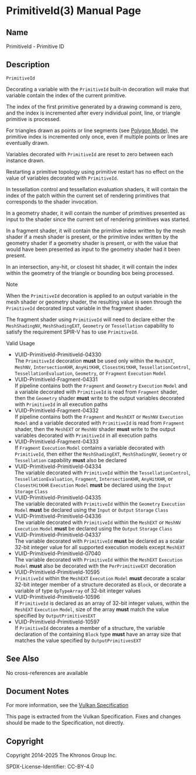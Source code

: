 # PrimitiveId(3) Manual Page

## Name

PrimitiveId - Primitive ID



## [](#_description)Description

`PrimitiveId`

Decorating a variable with the `PrimitiveId` built-in decoration will make that variable contain the index of the current primitive.

The index of the first primitive generated by a drawing command is zero, and the index is incremented after every individual point, line, or triangle primitive is processed.

For triangles drawn as points or line segments (see [Polygon Mode](https://registry.khronos.org/vulkan/specs/latest/html/vkspec.html#primsrast-polygonmode)), the primitive index is incremented only once, even if multiple points or lines are eventually drawn.

Variables decorated with `PrimitiveId` are reset to zero between each instance drawn.

Restarting a primitive topology using primitive restart has no effect on the value of variables decorated with `PrimitiveId`.

In tessellation control and tessellation evaluation shaders, it will contain the index of the patch within the current set of rendering primitives that corresponds to the shader invocation.

In a geometry shader, it will contain the number of primitives presented as input to the shader since the current set of rendering primitives was started.

In a fragment shader, it will contain the primitive index written by the mesh shader if a mesh shader is present, or the primitive index written by the geometry shader if a geometry shader is present, or with the value that would have been presented as input to the geometry shader had it been present.

In an intersection, any-hit, or closest hit shader, it will contain the index within the geometry of the triangle or bounding box being processed.

Note

When the `PrimitiveId` decoration is applied to an output variable in the mesh shader or geometry shader, the resulting value is seen through the `PrimitiveId` decorated input variable in the fragment shader.

The fragment shader using `PrimitiveId` will need to declare either the `MeshShadingNV`, `MeshShadingEXT`, `Geometry` or `Tessellation` capability to satisfy the requirement SPIR-V has to use `PrimitiveId`.

Valid Usage

- [](#VUID-PrimitiveId-PrimitiveId-04330)VUID-PrimitiveId-PrimitiveId-04330  
  The `PrimitiveId` decoration **must** be used only within the `MeshEXT`, `MeshNV`, `IntersectionKHR`, `AnyHitKHR`, `ClosestHitKHR`, `TessellationControl`, `TessellationEvaluation`, `Geometry`, or `Fragment` `Execution` `Model`
- [](#VUID-PrimitiveId-Fragment-04331)VUID-PrimitiveId-Fragment-04331  
  If pipeline contains both the `Fragment` and `Geometry` `Execution` `Model` and a variable decorated with `PrimitiveId` is read from `Fragment` shader, then the `Geometry` shader **must** write to the output variables decorated with `PrimitiveId` in all execution paths
- [](#VUID-PrimitiveId-Fragment-04332)VUID-PrimitiveId-Fragment-04332  
  If pipeline contains both the `Fragment` and `MeshEXT` or `MeshNV` `Execution` `Model` and a variable decorated with `PrimitiveId` is read from `Fragment` shader, then the `MeshEXT` or `MeshNV` shader **must** write to the output variables decorated with `PrimitiveId` in all execution paths
- [](#VUID-PrimitiveId-Fragment-04333)VUID-PrimitiveId-Fragment-04333  
  If `Fragment` `Execution` `Model` contains a variable decorated with `PrimitiveId`, then either the `MeshShadingEXT`, `MeshShadingNV`, `Geometry` or `Tessellation` capability **must** also be declared
- [](#VUID-PrimitiveId-PrimitiveId-04334)VUID-PrimitiveId-PrimitiveId-04334  
  The variable decorated with `PrimitiveId` within the `TessellationControl`, `TessellationEvaluation`, `Fragment`, `IntersectionKHR`, `AnyHitKHR`, or `ClosestHitKHR` `Execution` `Model` **must** be declared using the `Input` `Storage` `Class`
- [](#VUID-PrimitiveId-PrimitiveId-04335)VUID-PrimitiveId-PrimitiveId-04335  
  The variable decorated with `PrimitiveId` within the `Geometry` `Execution` `Model` **must** be declared using the `Input` or `Output` `Storage` `Class`
- [](#VUID-PrimitiveId-PrimitiveId-04336)VUID-PrimitiveId-PrimitiveId-04336  
  The variable decorated with `PrimitiveId` within the `MeshEXT` or `MeshNV` `Execution` `Model` **must** be declared using the `Output` `Storage` `Class`
- [](#VUID-PrimitiveId-PrimitiveId-04337)VUID-PrimitiveId-PrimitiveId-04337  
  The variable decorated with `PrimitiveId` **must** be declared as a scalar 32-bit integer value for all supported execution models except `MeshEXT`
- [](#VUID-PrimitiveId-PrimitiveId-07040)VUID-PrimitiveId-PrimitiveId-07040  
  The variable decorated with `PrimitiveId` within the `MeshEXT` `Execution` `Model` **must** also be decorated with the `PerPrimitiveEXT` decoration
- [](#VUID-PrimitiveId-PrimitiveId-10595)VUID-PrimitiveId-PrimitiveId-10595  
  `PrimitiveId` within the `MeshEXT` `Execution` `Model` **must** decorate a scalar 32-bit integer member of a structure decorated as `Block`, or decorate a variable of type `OpTypeArray` of 32-bit integer values
- [](#VUID-PrimitiveId-PrimitiveId-10596)VUID-PrimitiveId-PrimitiveId-10596  
  If `PrimitiveId` is declared as an array of 32-bit integer values, within the `MeshEXT` `Execution` `Model`, size of the array **must** match the value specified by `OutputPrimitivesEXT`
- [](#VUID-PrimitiveId-PrimitiveId-10597)VUID-PrimitiveId-PrimitiveId-10597  
  If `PrimitiveId` decorates a member of a structure, the variable declaration of the containing `Block` type **must** have an array size that matches the value specified by `OutputPrimitivesEXT`

## [](#_see_also)See Also

No cross-references are available

## [](#_document_notes)Document Notes

For more information, see the [Vulkan Specification](https://registry.khronos.org/vulkan/specs/latest/html/vkspec.html#PrimitiveId)

This page is extracted from the Vulkan Specification. Fixes and changes should be made to the Specification, not directly.

## [](#_copyright)Copyright

Copyright 2014-2025 The Khronos Group Inc.

SPDX-License-Identifier: CC-BY-4.0